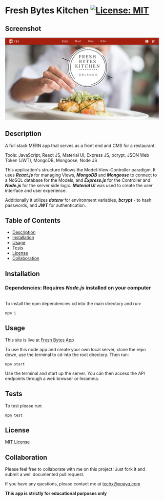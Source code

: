 # Fresh Bytes Kitchen [![License: MIT](https://img.shields.io/badge/License-MIT-yellow.svg)](https://opensource.org/licenses/MIT)

## Screenshot

<a href="https://freshbyteskitchen.herokuapp.com/" target="_blank"><div align="center"><img width="1917" alt="fresh bytes screenshot" src="./client/src/assets/images/FBK screenshot.png">
</div></a>

## Description

A full stack MERN app that serves as a front end and CMS for a restaurant.

Tools: JavaScript, React JS, Material UI, Express JS, bcrypt, JSON Web Token (JWT), MongoDB, Mongoose, Node JS

This application's structure follows the Model-View-Controller paradigm. It uses **_React.js_** for managing Views, **_MongoDB_** and **_Mongoose_** to connect to a NoSQL database for the Models, and **_Express.js_** for the Controller and **_Node.js_** for the server side logic. **_Material UI_** was used to create the user interface and user experience.

Additionally it utilizes **_dotenv_** for environment variables, **_bcrypt_** - to hash passwords, and **_JWT_** for authentication.

## Table of Contents

- [Description](#Description)
- [Installation](#Installation)
- [Usage](#Usage)
- [Tests](#Tests)
- [License](#License)
- [Collaboration](#Collaboration)

## Installation

### Dependencies: **Requires** **_Node.js_** installed on your computer

\
To install the npm dependencies cd into the main directory and run:

```
npm i
```

## Usage

This site is live at [Fresh Bytes App](https://freshbyteskitchen.herokuapp.com/)

To use this node app and create your own local server, clone the repo down, use the terminal to cd into the root directory. Then run:

```
npm start
```

Use the terminal and start up the server. You can then access the API endpoints through a web browser or Insomnia.

## Tests

To test please run:

```
npm test
```

## License

[MIT License](https://opensource.org/licenses/MIT)

## Collaboration

Please feel free to collaborate with me on this project! Just fork it and submit a well documented pull request.

If you have any questions, please contact me at techx@opayq.com

**This app is strictly for educational purposes only**
